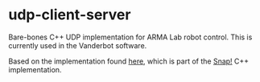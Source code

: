 # udp-client-server
Bare-bones C++ UDP implementation for ARMA Lab robot control. This is currently used in the Vanderbot software. 

Based on the implementation found [here](https://linux.m2osw.com/c-implementation-udp-clientserver), which is part of the [Snap!](https://snapwebsites.org/) C++ implementation. 
